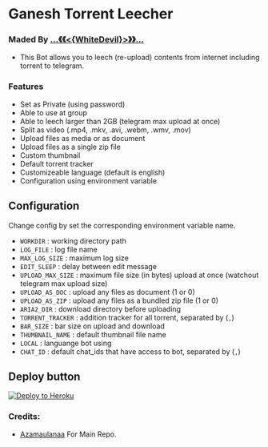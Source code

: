 # Ganesh Torrent Leecher
### Maded By <a href='@WD_Error_404_Not_Found'>...《《<{WhiteDevil}>》》...</a>

- This Bot allows you to leech (re-upload) contents from internet including torrent to telegram.

###  Features

* Set as Private (using password)
* Able to use at group
* Able to leech larger than 2GB (telegram max upload at once)
* Split as video (.mp4, .mkv, .avi, .webm, .wmv, .mov)
* Upload files as media or as document
* Upload files as a single zip file
* Custom thumbnail
* Default torrent tracker
* Customizeable language (default is english)
* Configuration using environment variable

## Configuration

Change config by set the corresponding environment variable name.

* `WORKDIR` : working directory path
* `LOG_FILE` : log file name
* `MAX_LOG_SIZE` : maximum log size
* `EDIT_SLEEP` : delay between edit message
* `UPLOAD_MAX_SIZE` : maximum file size (in bytes) upload at once (watchout telegram max upload size)
* `UPLOAD_AS_DOC` : upload any files as document (1 or 0)
* `UPLOAD_AS_ZIP` : upload any files as a bundled zip file (1 or 0)
* `ARIA2_DIR` : download directory before uploading
* `TORRENT_TRACKER` : addition tracker for all torrent, separated by (`,`)
* `BAR_SIZE` : bar size on upload and download
* `THUMBNAIL_NAME` : default thumbnail file name
* `LOCAL` : languange bot using
* `CHAT_ID` : default chat_ids that have access to bot, separated by (`,`)

## Deploy button

<p><a href="https://heroku.com/deploy?template=https://github.com/MY-TG-BOTS/TG-Torrent-Leech-Bot/tree/Master"> <img src="https://www.herokucdn.com/deploy/button.svg" alt="Deploy to Heroku" /></a></p>

### Credits:
- [Azamaulanaa](https://github.com/azamaulanaaa/botkaca) For Main Repo.
